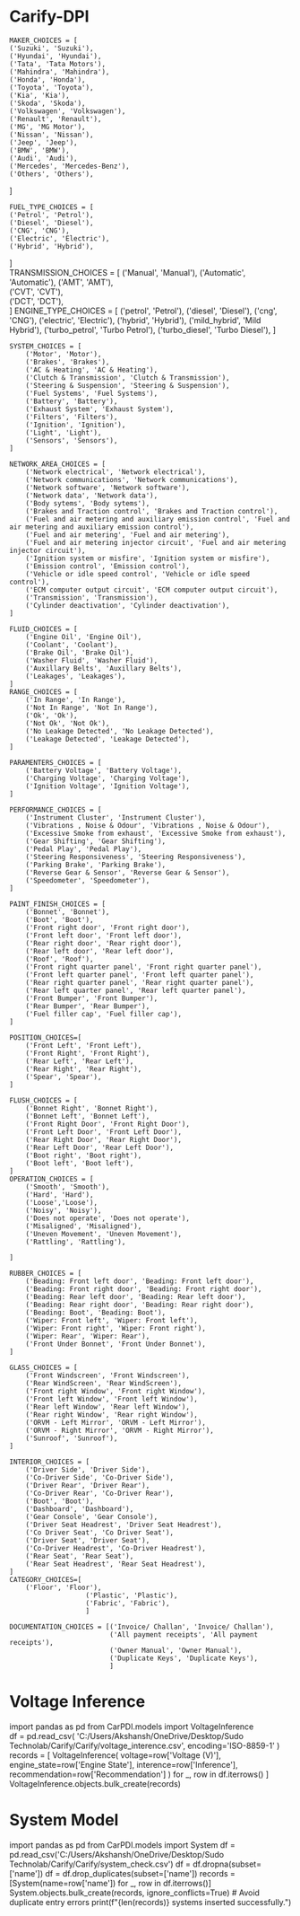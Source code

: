 ﻿# Carify-DPI

    MAKER_CHOICES = [
    ('Suzuki', 'Suzuki'),
    ('Hyundai', 'Hyundai'),
    ('Tata', 'Tata Motors'),
    ('Mahindra', 'Mahindra'),
    ('Honda', 'Honda'),
    ('Toyota', 'Toyota'),
    ('Kia', 'Kia'),
    ('Skoda', 'Skoda'),
    ('Volkswagen', 'Volkswagen'),
    ('Renault', 'Renault'),
    ('MG', 'MG Motor'),
    ('Nissan', 'Nissan'),
    ('Jeep', 'Jeep'),
    ('BMW', 'BMW'),
    ('Audi', 'Audi'),
    ('Mercedes', 'Mercedes-Benz'),
    ('Others', 'Others'),
]

    FUEL_TYPE_CHOICES = [
    ('Petrol', 'Petrol'),
    ('Diesel', 'Diesel'),
    ('CNG', 'CNG'),
    ('Electric', 'Electric'),
    ('Hybrid', 'Hybrid'),
]   
    TRANSMISSION_CHOICES = [
    ('Manual', 'Manual'),
    ('Automatic', 'Automatic'),
    ('AMT', 'AMT'),              
    ('CVT', 'CVT'),              
    ('DCT', 'DCT'),              
]
    ENGINE_TYPE_CHOICES = [
    ('petrol', 'Petrol'),
    ('diesel', 'Diesel'),
    ('cng', 'CNG'),
    ('electric', 'Electric'),
    ('hybrid', 'Hybrid'),
    ('mild_hybrid', 'Mild Hybrid'),
    ('turbo_petrol', 'Turbo Petrol'),
    ('turbo_diesel', 'Turbo Diesel'),
]

    SYSTEM_CHOICES = [
        ('Motor', 'Motor'),
        ('Brakes', 'Brakes'),
        ('AC & Heating', 'AC & Heating'),
        ('Clutch & Transmission', 'Clutch & Transmission'),
        ('Steering & Suspension', 'Steering & Suspension'),
        ('Fuel Systems', 'Fuel Systems'),
        ('Battery', 'Battery'),
        ('Exhaust System', 'Exhaust System'),
        ('Filters', 'Filters'),
        ('Ignition', 'Ignition'),
        ('Light', 'Light'),
        ('Sensors', 'Sensors'),
    ]

    NETWORK_AREA_CHOICES = [
        ('Network electrical', 'Network electrical'),
        ('Network communications', 'Network communications'),
        ('Network software', 'Network software'),
        ('Network data', 'Network data'),
        ('Body sytems', 'Body sytems'),
        ('Brakes and Traction control', 'Brakes and Traction control'),
        ('Fuel and air metering and auxiliary emission control', 'Fuel and air metering and auxiliary emission control'),
        ('Fuel and air metering', 'Fuel and air metering'),
        ('Fuel and air metering injector circuit', 'Fuel and air metering injector circuit'),
        ('Ignition system or misfire', 'Ignition system or misfire'),
        ('Emission control', 'Emission control'),
        ('Vehicle or idle speed control', 'Vehicle or idle speed control'),
        ('ECM computer output circuit', 'ECM computer output circuit'),
        ('Transmission', 'Transmission'),
        ('Cylinder deactivation', 'Cylinder deactivation'),
    ]

    FLUID_CHOICES = [
        ('Engine Oil', 'Engine Oil'),
        ('Coolant', 'Coolant'),
        ('Brake Oil', 'Brake Oil'),
        ('Washer Fluid', 'Washer Fluid'),
        ('Auxillary Belts', 'Auxillary Belts'),
        ('Leakages', 'Leakages'),
    ]
    RANGE_CHOICES = [
        ('In Range', 'In Range'),
        ('Not In Range', 'Not In Range'),
        ('Ok', 'Ok'),
        ('Not Ok', 'Not Ok'),
        ('No Leakage Detected', 'No Leakage Detected'),
        ('Leakage Detected', 'Leakage Detected'),
    ]

    PARAMENTERS_CHOICES = [
        ('Battery Voltage', 'Battery Voltage'),
        ('Charging Voltage', 'Charging Voltage'),
        ('Ignition Voltage', 'Ignition Voltage'),
    ]

    PERFORMANCE_CHOICES = [
        ('Instrument Cluster', 'Instrument Cluster'),
        ('Vibrations , Noise & Odour', 'Vibrations , Noise & Odour'),
        ('Excessive Smoke from exhaust', 'Excessive Smoke from exhaust'),
        ('Gear Shifting', 'Gear Shifting'),
        ('Pedal Play', 'Pedal Play'),
        ('Steering Responsiveness', 'Steering Responsiveness'),
        ('Parking Brake', 'Parking Brake'),
        ('Reverse Gear & Sensor', 'Reverse Gear & Sensor'),
        ('Speedometer', 'Speedometer'),
    ]

    PAINT_FINISH_CHOICES = [
        ('Bonnet', 'Bonnet'),
        ('Boot', 'Boot'),
        ('Front right door', 'Front right door'),
        ('Front left door', 'Front left door'),
        ('Rear right door', 'Rear right door'),
        ('Rear left door', 'Rear left door'),
        ('Roof', 'Roof'),
        ('Front right quarter panel', 'Front right quarter panel'),
        ('Front left quarter panel', 'Front left quarter panel'),
        ('Rear right quarter panel', 'Rear right quarter panel'),
        ('Rear left quarter panel', 'Rear left quarter panel'),
        ('Front Bumper', 'Front Bumper'),
        ('Rear Bumper', 'Rear Bumper'),
        ('Fuel filler cap', 'Fuel filler cap'),
    ]

    POSITION_CHOICES=[
        ('Front Left', 'Front Left'),
        ('Front Right', 'Front Right'),
        ('Rear Left', 'Rear Left'),
        ('Rear Right', 'Rear Right'),
        ('Spear', 'Spear'),
    ]

    FLUSH_CHOICES = [
        ('Bonnet Right', 'Bonnet Right'),
        ('Bonnet Left', 'Bonnet Left'),
        ('Front Right Door', 'Front Right Door'),
        ('Front Left Door', 'Front Left Door'),
        ('Rear Right Door', 'Rear Right Door'),
        ('Rear Left Door', 'Rear Left Door'),
        ('Boot right', 'Boot right'),
        ('Boot left', 'Boot left'),
    ]
    OPERATION_CHOICES = [
        ('Smooth', 'Smooth'),
        ('Hard', 'Hard'),
        ('Loose','Loose'),
        ('Noisy', 'Noisy'),
        ('Does not operate', 'Does not operate'),
        ('Misaligned', 'Misaligned'),
        ('Uneven Movement', 'Uneven Movement'),
        ('Rattling', 'Rattling'),

    ]

    RUBBER_CHOICES = [
        ('Beading: Front left door', 'Beading: Front left door'),
        ('Beading: Front right door', 'Beading: Front right door'),
        ('Beading: Rear left door', 'Beading: Rear left door'),
        ('Beading: Rear right door', 'Beading: Rear right door'),
        ('Beading: Boot', 'Beading: Boot'),
        ('Wiper: Front left', 'Wiper: Front left'),
        ('Wiper: Front right', 'Wiper: Front right'),
        ('Wiper: Rear', 'Wiper: Rear'),
        ('Front Under Bonnet', 'Front Under Bonnet'),
    ]

    GLASS_CHOICES = [
        ('Front Windscreen', 'Front Windscreen'),
        ('Rear WindScreen', 'Rear WindScreen'),
        ('Front right Window', 'Front right Window'),
        ('Front left Window', 'Front left Window'),
        ('Rear left Window', 'Rear left Window'),
        ('Rear right Window', 'Rear right Window'),
        ('ORVM - Left Mirror', 'ORVM - Left Mirror'),
        ('ORVM - Right Mirror', 'ORVM - Right Mirror'),
        ('Sunroof', 'Sunroof'),
    ]

    INTERIOR_CHOICES = [
        ('Driver Side', 'Driver Side'),
        ('Co-Driver Side', 'Co-Driver Side'),
        ('Driver Rear', 'Driver Rear'),
        ('Co-Driver Rear', 'Co-Driver Rear'),
        ('Boot', 'Boot'),
        ('Dashboard', 'Dashboard'),
        ('Gear Console', 'Gear Console'),
        ('Driver Seat Headrest', 'Driver Seat Headrest'),
        ('Co Driver Seat', 'Co Driver Seat'),
        ('Driver Seat', 'Driver Seat'),
        ('Co-Driver Headrest', 'Co-Driver Headrest'),
        ('Rear Seat', 'Rear Seat'),
        ('Rear Seat Headrest', 'Rear Seat Headrest'),
    ]
    CATEGORY_CHOICES=[
        ('Floor', 'Floor'),
                       ('Plastic', 'Plastic'), 
                       ('Fabric', 'Fabric'),
                       ]

    DOCUMENTATION_CHOICES = [('Invoice/ Challan', 'Invoice/ Challan'),
                             ('All payment receipts', 'All payment receipts'),
                             ('Owner Manual', 'Owner Manual'),
                             ('Duplicate Keys', 'Duplicate Keys'),
                             ]

# Voltage Inference
import pandas as pd
from CarPDI.models import VoltageInference  
df = pd.read_csv(
    'C:/Users/Akshansh/OneDrive/Desktop/Sudo Technolab/Carify/Carify/voltage_interence.csv',
    encoding='ISO-8859-1'
)
records = [
    VoltageInference(
        voltage=row['Voltage (V)'],
        engine_state=row['Engine State'],
        interence=row['Inference'],
        recommendation=row['Recommendation']
    )
    for _, row in df.iterrows()
]
VoltageInference.objects.bulk_create(records)

# System Model
import pandas as pd
from CarPDI.models import System
df = pd.read_csv('C:/Users/Akshansh/OneDrive/Desktop/Sudo Technolab/Carify/Carify/system_check.csv')
df = df.dropna(subset=['name'])
df = df.drop_duplicates(subset=['name'])
records = [System(name=row['name']) for _, row in df.iterrows()]
System.objects.bulk_create(records, ignore_conflicts=True)  # Avoid duplicate entry errors
print(f"{len(records)} systems inserted successfully.")
